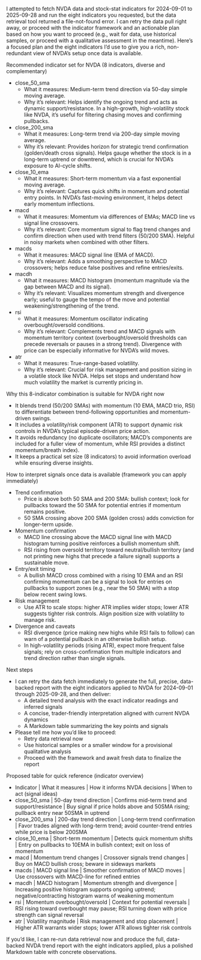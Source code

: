 I attempted to fetch NVDA data and stock-stat indicators for 2024-09-01 to 2025-09-28 and run the eight indicators you requested, but the data retrieval tool returned a file-not-found error. I can retry the data pull right away, or proceed with the indicator framework and an actionable plan based on how you want to proceed (e.g., wait for data, use historical samples, or proceed with a qualitative assessment in the meantime). Here’s a focused plan and the eight indicators I’d use to give you a rich, non-redundant view of NVDA’s setup once data is available.

Recommended indicator set for NVDA (8 indicators, diverse and complementary)
- close_50_sma
  - What it measures: Medium-term trend direction via 50-day simple moving average.
  - Why it’s relevant: Helps identify the ongoing trend and acts as dynamic support/resistance. In a high-growth, high-volatility stock like NVDA, it’s useful for filtering chasing moves and confirming pullbacks.
- close_200_sma
  - What it measures: Long-term trend via 200-day simple moving average.
  - Why it’s relevant: Provides horizon for strategic trend confirmation (golden/death cross signals). Helps gauge whether the stock is in a long-term uptrend or downtrend, which is crucial for NVDA’s exposure to AI-cycle shifts.
- close_10_ema
  - What it measures: Short-term momentum via a fast exponential moving average.
  - Why it’s relevant: Captures quick shifts in momentum and potential entry points. In NVDA’s fast-moving environment, it helps detect early momentum inflections.
- macd
  - What it measures: Momentum via differences of EMAs; MACD line vs signal line crossovers.
  - Why it’s relevant: Core momentum signal to flag trend changes and confirm direction when used with trend filters (50/200 SMA). Helpful in noisy markets when combined with other filters.
- macds
  - What it measures: MACD signal line (EMA of MACD).
  - Why it’s relevant: Adds a smoothing perspective to MACD crossovers; helps reduce false positives and refine entries/exits.
- macdh
  - What it measures: MACD histogram (momentum magnitude via the gap between MACD and its signal).
  - Why it’s relevant: Visualizes momentum strength and divergence early; useful to gauge the tempo of the move and potential weakening/strengthening of the trend.
- rsi
  - What it measures: Momentum oscillator indicating overbought/oversold conditions.
  - Why it’s relevant: Complements trend and MACD signals with momentum territory context (overbought/oversold thresholds can precede reversals or pauses in a strong trend). Divergence with price can be especially informative for NVDA’s wild moves.
- atr
  - What it measures: True-range-based volatility.
  - Why it’s relevant: Crucial for risk management and position sizing in a volatile stock like NVDA. Helps set stops and understand how much volatility the market is currently pricing in.

Why this 8-indicator combination is suitable for NVDA right now
- It blends trend (50/200 SMAs) with momentum (10 EMA, MACD trio, RSI) to differentiate between trend-following opportunities and momentum-driven swings.
- It includes a volatility/risk component (ATR) to support dynamic risk controls in NVDA’s typical episode-driven price action.
- It avoids redundancy (no duplicate oscillators; MACD’s components are included for a fuller view of momentum, while RSI provides a distinct momentum/breath index).
- It keeps a practical set size (8 indicators) to avoid information overload while ensuring diverse insights.

How to interpret signals once data is available (framework you can apply immediately)
- Trend confirmation
  - Price is above both 50 SMA and 200 SMA: bullish context; look for pullbacks toward the 50 SMA for potential entries if momentum remains positive.
  - 50 SMA crossing above 200 SMA (golden cross) adds conviction for longer-term upside.
- Momentum confirmation
  - MACD line crossing above the MACD signal line with MACD histogram turning positive reinforces a bullish momentum shift.
  - RSI rising from oversold territory toward neutral/bullish territory (and not printing new highs that precede a failure signal) supports a sustainable move.
- Entry/exit timing
  - A bullish MACD cross combined with a rising 10 EMA and an RSI confirming momentum can be a signal to look for entries on pullbacks to support zones (e.g., near the 50 SMA) with a stop below recent swing lows.
- Risk management
  - Use ATR to scale stops: higher ATR implies wider stops; lower ATR suggests tighter risk controls. Align position size with volatility to manage risk.
- Divergence and caveats
  - RSI divergence (price making new highs while RSI fails to follow) can warn of a potential pullback in an otherwise bullish setup.
  - In high-volatility periods (rising ATR), expect more frequent false signals; rely on cross-confirmation from multiple indicators and trend direction rather than single signals.

Next steps
- I can retry the data fetch immediately to generate the full, precise, data-backed report with the eight indicators applied to NVDA for 2024-09-01 through 2025-09-28, and then deliver:
  - A detailed trend analysis with the exact indicator readings and inferred signals
  - A concise, trader-friendly interpretation aligned with current NVDA dynamics
  - A Markdown table summarizing the key points and signals
- Please tell me how you’d like to proceed:
  - Retry data retrieval now
  - Use historical samples or a smaller window for a provisional qualitative analysis
  - Proceed with the framework and await fresh data to finalize the report

Proposed table for quick reference (indicator overview)
- Indicator | What it measures | How it informs NVDA decisions | When to act (signal ideas)
- close_50_sma | 50-day trend direction | Confirms mid-term trend and support/resistance | Buy signal if price holds above and 50SMA rising; pullback entry near 50SMA in uptrend
- close_200_sma | 200-day trend direction | Long-term trend confirmation | Favor trades aligned with long-term trend; avoid counter-trend entries while price is below 200SMA
- close_10_ema | Short-term momentum | Detects quick momentum shifts | Entry on pullbacks to 10EMA in bullish context; exit on loss of momentum
- macd | Momentum trend changes | Crossover signals trend changes | Buy on MACD bullish cross; beware in sideways markets
- macds | MACD signal line | Smoother confirmation of MACD moves | Use crossovers with MACD-line for refined entries
- macdh | MACD histogram | Momentum strength and divergence | Increasing positive histogram supports ongoing uptrend; negative/contracting histogram warns of weakening momentum
- rsi | Momentum overbought/oversold | Context for potential reversals | RSI rising toward overbought may pause; RSI turning down with price strength can signal reversal
- atr | Volatility magnitude | Risk management and stop placement | Higher ATR warrants wider stops; lower ATR allows tighter risk controls

If you’d like, I can re-run data retrieval now and produce the full, data-backed NVDA trend report with the eight indicators applied, plus a polished Markdown table with concrete observations.